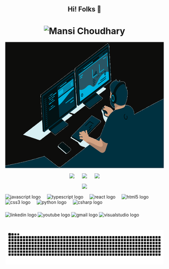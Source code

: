 <!-- 1. Greeting -->
<h2 align="center">Hi! Folks 👋</h2>

<!-- 2. Name with gradient typing effect -->
<h1 align="center">
  <img src="https://readme-typing-svg.herokuapp.com?font=Fira+Code&size=50&duration=3000&pause=500&color=ff007f&center=true&vCenter=true&width=700&lines=Mansi+Choudhary" alt="Mansi Choudhary"/>
</h1>

<!-- 3. GIF (larger, no border) -->
<p align="center">
  <img src="https://raw.githubusercontent.com/Potential17/Potential17/master/user%20(2).gif" height="400" style="border:none;" />
</p>

<!-- 4. Top row: Most Used Language + Stats + Streak -->
<p align="center">
  <!-- Top Languages -->
  <img src="https://github-readme-stats.vercel.app/api/top-langs?username=Mansi287-Debug&locale=en&hide_title=false&layout=compact&card_width=320&langs_count=5&theme=radical&hide_border=false&order=2" height="180" style="margin-right: 20px;" />

  <!-- Stats -->
  <img src="https://github-readme-stats.vercel.app/api?username=Mansi287-Debug&hide_title=false&hide_rank=true&show_icons=true&include_all_commits=true&count_private=true&disable_animations=false&theme=radical&locale=en&hide_border=false&order=1&custom_title=Stats" height="180" style="margin-right: 20px;" />

  <!-- Streak -->
  <img src="https://streak-stats.demolab.com?user=Mansi287-Debug&locale=en&mode=weekly&theme=radical&hide_border=false&border_radius=5&date_format=j%20M%5B%20Y%5D&order=3" height="180" />
</p>

<!-- 5. Bottom row: Contribution Graph -->
<p align="center">
  <img src="https://github-readme-activity-graph.vercel.app/graph?username=Mansi287-Debug&radius=16&theme=redical&area=true&order=5&hide_border=false&hide_title=false&custom_title=Contribution" height="300" />
</p>






<div align="left">
  <img src="https://cdn.jsdelivr.net/gh/devicons/devicon/icons/javascript/javascript-original.svg" height="30" alt="javascript logo"  />
  <img width="12" />
  <img src="https://cdn.jsdelivr.net/gh/devicons/devicon/icons/typescript/typescript-original.svg" height="30" alt="typescript logo"  />
  <img width="12" />
  <img src="https://cdn.jsdelivr.net/gh/devicons/devicon/icons/react/react-original.svg" height="30" alt="react logo"  />
  <img width="12" />
  <img src="https://cdn.jsdelivr.net/gh/devicons/devicon/icons/html5/html5-original.svg" height="30" alt="html5 logo"  />
  <img width="12" />
  <img src="https://cdn.jsdelivr.net/gh/devicons/devicon/icons/css3/css3-original.svg" height="30" alt="css3 logo"  />
  <img width="12" />
  <img src="https://cdn.jsdelivr.net/gh/devicons/devicon/icons/python/python-original.svg" height="30" alt="python logo"  />
  <img width="12" />
  <img src="https://cdn.jsdelivr.net/gh/devicons/devicon/icons/csharp/csharp-original.svg" height="30" alt="csharp logo"  />
</div>

###

<div align="left">
  <img src="https://raw.githubusercontent.com/maurodesouza/profile-readme-generator/master/src/assets/icons/social/linkedin/default.svg" width="52" height="40" alt="linkedin logo"  />
  <img src="https://raw.githubusercontent.com/maurodesouza/profile-readme-generator/master/src/assets/icons/social/youtube/default.svg" width="52" height="40" alt="youtube logo"  />
  <img src="https://raw.githubusercontent.com/maurodesouza/profile-readme-generator/master/src/assets/icons/social/gmail/default.svg" width="52" height="40" alt="gmail logo"  />
  <img src="https://raw.githubusercontent.com/maurodesouza/profile-readme-generator/master/src/assets/icons/social/visualstudio/default.svg" width="52" height="40" alt="visualstudio logo"  />
</div>

###

###

<br clear="both">

<img src="https://raw.githubusercontent.com/Mansi287-debug/Mansi/output/snake.svg" alt="Snake animation" />


###

###
